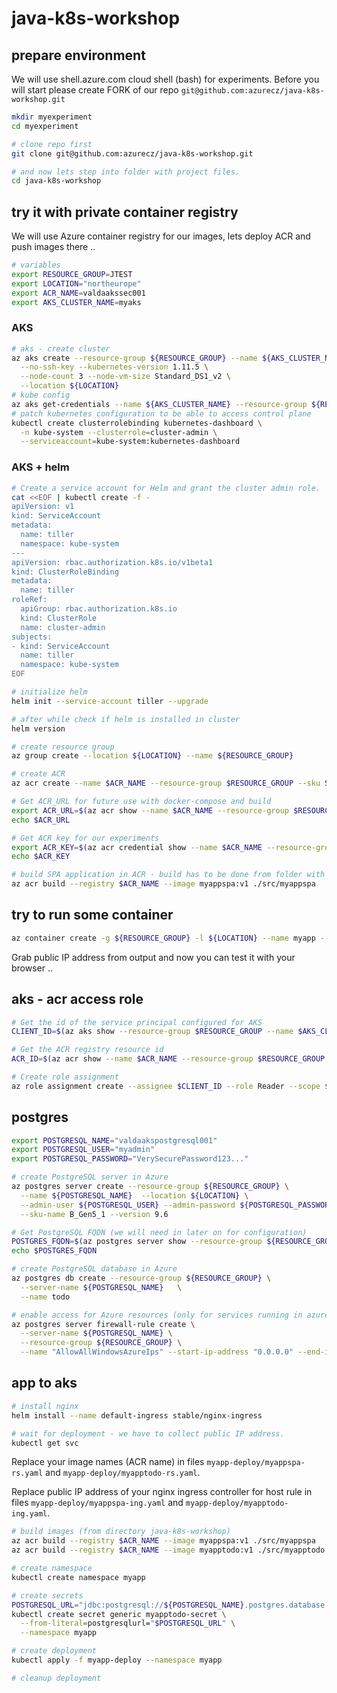 # java-k8s-workshop

## prepare environment

We will use shell.azure.com cloud shell (bash) for experiments.
Before you will start please create FORK of our repo `git@github.com:azurecz/java-k8s-workshop.git`

```bash
mkdir myexperiment
cd myexperiment

# clone repo first
git clone git@github.com:azurecz/java-k8s-workshop.git

# and now lets step into folder with project files.
cd java-k8s-workshop
```

## try it with private container registry

We will use Azure container registry for our images, lets deploy ACR and push images there ..

```bash
# variables
export RESOURCE_GROUP=JTEST
export LOCATION="northeurope"
export ACR_NAME=valdaakssec001
export AKS_CLUSTER_NAME=myaks
```

### AKS

```bash
# aks - create cluster
az aks create --resource-group ${RESOURCE_GROUP} --name ${AKS_CLUSTER_NAME} \
  --no-ssh-key --kubernetes-version 1.11.5 \
  --node-count 3 --node-vm-size Standard_DS1_v2 \
  --location ${LOCATION}
# kube config
az aks get-credentials --name ${AKS_CLUSTER_NAME} --resource-group ${RESOURCE_GROUP}
# patch kubernetes configuration to be able to access control plane
kubectl create clusterrolebinding kubernetes-dashboard \
  -n kube-system --clusterrole=cluster-admin \
  --serviceaccount=kube-system:kubernetes-dashboard
```

### AKS + helm

```bash
# Create a service account for Helm and grant the cluster admin role.
cat <<EOF | kubectl create -f -
apiVersion: v1
kind: ServiceAccount
metadata:
  name: tiller
  namespace: kube-system
---
apiVersion: rbac.authorization.k8s.io/v1beta1
kind: ClusterRoleBinding
metadata:
  name: tiller
roleRef:
  apiGroup: rbac.authorization.k8s.io
  kind: ClusterRole
  name: cluster-admin
subjects:
- kind: ServiceAccount
  name: tiller
  namespace: kube-system
EOF

# initialize helm
helm init --service-account tiller --upgrade

# after while check if helm is installed in cluster
helm version
```


```bash
# create resource group
az group create --location ${LOCATION} --name ${RESOURCE_GROUP}

# create ACR
az acr create --name $ACR_NAME --resource-group $RESOURCE_GROUP --sku Standard --location ${LOCATION} --admin-enabled true

# Get ACR_URL for future use with docker-compose and build
export ACR_URL=$(az acr show --name $ACR_NAME --resource-group $RESOURCE_GROUP --query "loginServer" --output tsv)
echo $ACR_URL

# Get ACR key for our experiments
export ACR_KEY=$(az acr credential show --name $ACR_NAME --resource-group $RESOURCE_GROUP --query "passwords[0].value" --output tsv)
echo $ACR_KEY
```


```bash
# build SPA application in ACR - build has to be done from folder with source codes: java-k8s-workshop
az acr build --registry $ACR_NAME --image myappspa:v1 ./src/myappspa
```

## try to run some container

```bash
az container create -g ${RESOURCE_GROUP} -l ${LOCATION} --name myapp --image ${ACR_URL}/myappspa:v1 --ports 80 --ip-address public --registry-username ${ACR_NAME} --registry-password "${ACR_KEY}"
```

Grab public IP address from output and now you can test it with your browser ..


## aks - acr access role

```bash
# Get the id of the service principal configured for AKS
CLIENT_ID=$(az aks show --resource-group $RESOURCE_GROUP --name $AKS_CLUSTER_NAME --query "servicePrincipalProfile.clientId" --output tsv)

# Get the ACR registry resource id
ACR_ID=$(az acr show --name $ACR_NAME --resource-group $RESOURCE_GROUP --query "id" --output tsv)

# Create role assignment
az role assignment create --assignee $CLIENT_ID --role Reader --scope $ACR_ID
```

## postgres

```bash
export POSTGRESQL_NAME="valdaakspostgresql001"
export POSTGRESQL_USER="myadmin"
export POSTGRESQL_PASSWORD="VerySecurePassword123..."

# create PostgreSQL server in Azure
az postgres server create --resource-group ${RESOURCE_GROUP} \
  --name ${POSTGRESQL_NAME}  --location ${LOCATION} \
  --admin-user ${POSTGRESQL_USER} --admin-password ${POSTGRESQL_PASSWORD} \
  --sku-name B_Gen5_1 --version 9.6

# Get PostgreSQL FQDN (we will need in later on for configuration)
POSTGRES_FQDN=$(az postgres server show --resource-group ${RESOURCE_GROUP} --name ${POSTGRESQL_NAME} --query "fullyQualifiedDomainName" --output tsv)
echo $POSTGRES_FQDN

# create PostgreSQL database in Azure
az postgres db create --resource-group ${RESOURCE_GROUP} \
  --server-name ${POSTGRESQL_NAME}   \
  --name todo

# enable access for Azure resources (only for services running in azure)
az postgres server firewall-rule create \
  --server-name ${POSTGRESQL_NAME} \
  --resource-group ${RESOURCE_GROUP} \
  --name "AllowAllWindowsAzureIps" --start-ip-address "0.0.0.0" --end-ip-address "0.0.0.0"
```

## app to aks

```bash
# install nginx
helm install --name default-ingress stable/nginx-ingress

# wait for deployment - we have to collect public IP address.
kubectl get svc
```

Replace your image names (ACR name) in files `myapp-deploy/myappspa-rs.yaml` and `myapp-deploy/myapptodo-rs.yaml`.

Replace public IP address of your nginx ingress controller for host rule in files `myapp-deploy/myappspa-ing.yaml` and `myapp-deploy/myapptodo-ing.yaml`. 

```bash
# build images (from directory java-k8s-workshop)
az acr build --registry $ACR_NAME --image myappspa:v1 ./src/myappspa
az acr build --registry $ACR_NAME --image myapptodo:v1 ./src/myapptodo

# create namespace
kubectl create namespace myapp

# create secrets
POSTGRESQL_URL="jdbc:postgresql://${POSTGRESQL_NAME}.postgres.database.azure.com:5432/todo?user=${POSTGRESQL_USER}@${POSTGRESQL_NAME}&password=${POSTGRESQL_PASSWORD}&ssl=true"
kubectl create secret generic myapptodo-secret \
  --from-literal=postgresqlurl="$POSTGRESQL_URL" \
  --namespace myapp

# create deployment
kubectl apply -f myapp-deploy --namespace myapp

# cleanup deployment

```